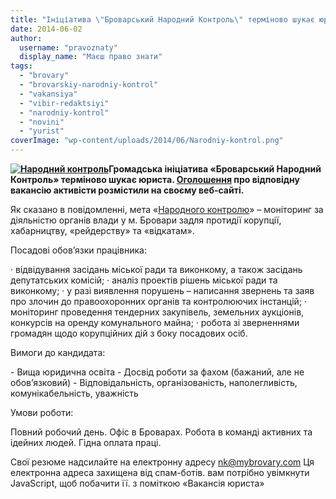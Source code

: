 ```yaml
---
title: "Ініціатива \"Броварський Народний Контроль\" терміново шукає юриста"
date: 2014-06-02
author: 
  username: "pravoznaty"
  display_name: "Маєш право знати"
tags: 
  - "brovary"
  - "brovarskiy-narodniy-kontrol"
  - "vakansiya"
  - "vibir-redaktsiyi"
  - "narodniy-kontrol"
  - "novini"
  - "yurist"
coverImage: "wp-content/uploads/2014/06/Narodniy-kontrol.png"
---
```


**[![Народний контроль](https://mpz.brovary.org/wp-content/uploads/2014/06/Narodniy-kontrol.png)](https://mpz.brovary.org/wp-content/uploads/2014/06/Narodniy-kontrol.png)Громадська ініціатива «Броварський Народний Контроль» терміново шукає юриста. [Оголошення](https://nk.mybrovary.com/job) про відповідну вакансію активісти розмістили на своєму веб-сайті.**

Як сказано в повідомленні, мета «[Народного контролю](https://nk.mybrovary.com/about)» – моніторинг за діяльністю органів влади у м. Бровари задля протидії корупції, хабарництву, «рейдерству» та «відкатам».

Посадові обов’язки працівника:

· відвідування засідань міської ради та виконкому, а також засідань депутатських комісій; · аналіз проектів рішень міської ради та виконкому; · у разі виявлення порушень – написання звернень та заяв про злочин до правоохоронних органів та контролюючих інстанцій; · моніторинг проведення тендерних закупівель, земельних аукціонів, конкурсів на оренду комунального майна; · робота зі зверненнями громадян щодо корупційних дій з боку посадових осіб.

Вимоги до кандидата:

\- Вища юридична освіта \- Досвід роботи за фахом (бажаний, але не обов’язковий) \- Відповідальність, організованість, наполегливість, комунікабельність, уважність

Умови роботи:

Повний робочий день. Офіс в Броварах. Робота в команді активних та ідейних людей. Гідна оплата праці.

Свої резюме надсилайте на електронну адресу [nk@mybrovary.com](mailto:nk@mybrovary.com) Ця електронна адреса захищена від спам-ботів. вам потрібно увімкнути JavaScript, щоб побачити її. з поміткою «Вакансія юриста»
